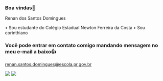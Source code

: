 ### Boa vindas👋

  Renan dos Santos Domingues

   • Sou estudante do Colégio Estadual Newton Ferreira da Costa
   • Sou corinthiano 
### Você pode entrar em contato comigo mandando mensagem no meu e-mail a baixo👍
  
  renan.santos.domingues@escola.pr.gov.br
  
  ![](https://media.tenor.com/Nwosi7M_rpYAAAAM/afham-a-train.gif) 
  ![](https://media.tenor.com/MHT4ej0V2z8AAAAM/yuri-alberto-knee-slide.gif)
